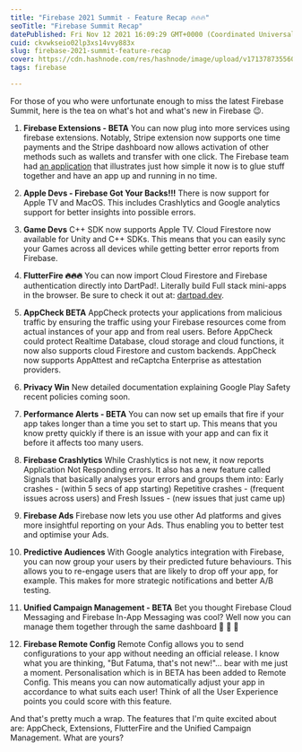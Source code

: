 ```yaml
---
title: "Firebase 2021 Summit - Feature Recap 🔥🔥🔥"
seoTitle: "Firebase Summit Recap"
datePublished: Fri Nov 12 2021 16:09:29 GMT+0000 (Coordinated Universal Time)
cuid: ckvwkseio02lp3xs14vvy883x
slug: firebase-2021-summit-feature-recap
cover: https://cdn.hashnode.com/res/hashnode/image/upload/v1713787355606/d70e7bbd-9235-4e48-ab8d-fb4c6e6102e5.png
tags: firebase

---
```


For those of you who were unfortunate enough to miss the latest Firebase Summit, here is the tea on what's hot and what's new in Firebase 😉.

1. **Firebase Extensions - BETA** You can now plug into more services using firebase extensions. Notably, Stripe extension now supports one time payments and the Stripe dashboard now allows activation of other methods such as wallets and transfer with one click. The Firebase team had [an application](https://goo.gle/3CLFme3) that illustrates just how simple it now is to glue stuff together and have an app up and running in no time.
    
2. **Apple Devs - Firebase Got Your Backs!!!** There is now support for Apple TV and MacOS. This includes Crashlytics and Google analytics support for better insights into possible errors.
    
3. **Game Devs** C++ SDK now supports Apple TV. Cloud Firestore now available for Unity and C++ SDKs. This means that you can easily sync your Games across all devices while getting better error reports from Firebase.
    
4. **FlutterFire 🔥🔥🔥** You can now import Cloud Firestore and Firebase authentication directly into DartPad!. Literally build Full stack mini-apps in the browser. Be sure to check it out at: [dartpad.dev](https://dartpad.dev).
    
5. **AppCheck BETA** AppCheck protects your applications from malicious traffic by ensuring the traffic using your Firebase resources come from actual instances of your app and from real users. Before AppCheck could protect Realtime Database, cloud storage and cloud functions, it now also supports cloud Firestore and custom backends. AppCheck now supports AppAttest and reCaptcha Enterprise as attestation providers.
    
6. **Privacy Win** New detailed documentation explaining Google Play Safety recent policies coming soon.
    
7. **Performance Alerts - BETA** You can now set up emails that fire if your app takes longer than a time you set to start up. This means that you know pretty quickly if there is an issue with your app and can fix it before it affects too many users.
    
8. **Firebase Crashlytics** While Crashlytics is not new, it now reports Application Not Responding errors. It also has a new feature called Signals that basically analyses your errors and groups them into: Early crashes - (within 5 secs of app starting) Repetitive crashes - (frequent issues across users) and Fresh Issues - (new issues that just came up)
    
9. **Firebase Ads** Firebase now lets you use other Ad platforms and gives more insightful reporting on your Ads. Thus enabling you to better test and optimise your Ads.
    
10. **Predictive Audiences** With Google analytics integration with Firebase, you can now group your users by their predicted future behaviours. This allows you to re-engage users that are likely to drop off your app, for example. This makes for more strategic notifications and better A/B testing.
    
11. **Unified Campaign Management - BETA** Bet you thought Firebase Cloud Messaging and Firebase In-App Messaging was cool? Well now you can manage them together through the same dashboard 🤯 🤯 🤯
    
12. **Firebase Remote Config** Remote Config allows you to send configurations to your app without needing an official release. I know what you are thinking, "But Fatuma, that's not new!"... bear with me just a moment. Personalisation which is in BETA has been added to Remote Config. This means you can now automatically adjust your app in accordance to what suits each user! Think of all the User Experience points you could score with this feature.
    

And that's pretty much a wrap. The features that I'm quite excited about are: AppCheck, Extensions, FlutterFire and the Unified Campaign Management. What are yours?